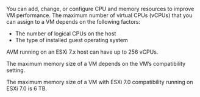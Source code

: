 You can add, change, or configure CPU and memory resources to improve VM performance. The maximum number of virtual CPUs (vCPUs) that you can assign to a VM depends on the following factors:
* The number of logical CPUs on the host
* The type of installed guest operating system

AVM running on an ESXi 7.x host can have up to 256 vCPUs. 

The maximum memory size of a VM depends on the VM’s compatibility setting. 

The maximum memory size of a VM with ESXi 7.0 compatibility running on ESXi 7.0 is 6 TB.
